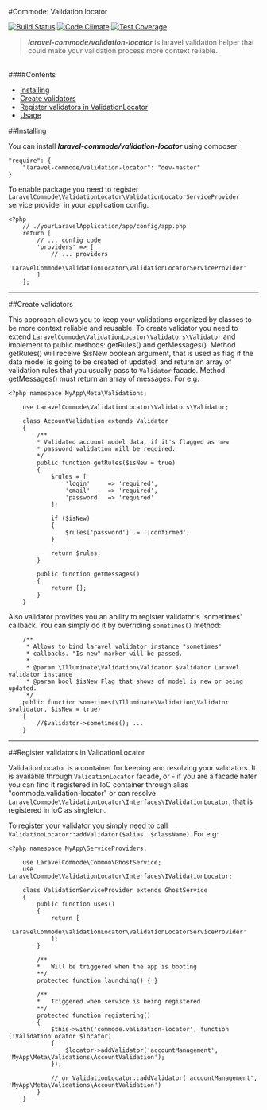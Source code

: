 #Commode: Validation locator

[![Build Status](https://travis-ci.org/laravel-commode/validation-locator.svg?branch=master)](https://travis-ci.org/laravel-commode/validation-locator)
[![Code Climate](https://codeclimate.com/github/laravel-commode/validation-locator/badges/gpa.svg)](https://codeclimate.com/github/laravel-commode/validation-locator)
[![Test Coverage](https://codeclimate.com/github/laravel-commode/validation-locator/badges/coverage.svg)](https://codeclimate.com/github/laravel-commode/validation-locator)

>**_laravel-commode/validation-locator_** is laravel validation helper that could make your validation process
more context reliable.

<br />
####Contents

+ <a href="#installing">Installing</a>
+ <a href="#validator">Create validators</a>
+ <a href="#locator">Register validators in ValidationLocator</a>
+ <a href="#usage">Usage</a>


##<a name="service">Installing</a>

You can install ___laravel-commode/validation-locator___ using composer:

    "require": {
        "laravel-commode/validation-locator": "dev-master"
    }

To enable package you need to register ``LaravelCommode\ValidationLocator\ValidationLocatorServiceProvider``
service provider in your application config.

    <?php
        // ./yourLaravelApplication/app/config/app.php
        return [
            // ... config code
            'providers' => [
                // ... providers
                'LaravelCommode\ValidationLocator\ValidationLocatorServiceProvider'
            ]
        ];
<hr />
##<a name="validator">Create validators</a>

This approach allows you to keep your validations organized by classes to be more context reliable and reusable.
To create validator you need to extend `LaravelCommode\ValidationLocator\Validators\Validator` and implement
to public methods: getRules() and getMessages(). Method getRules() will receive $isNew boolean argument, that
is used as flag if the data model is going to be created of updated, and return an array of validation rules
that you usually pass to `Validator` facade. Method getMessages() must return an array of messages. For e.g:

    <?php namespace MyApp\Meta\Validations;

        use LaravelCommode\ValidationLocator\Validators\Validator;

        class AccountValidation extends Validator
        {
            /**
            * Validated account model data, if it's flagged as new
            * password validation will be required.
            */
            public function getRules($isNew = true)
            {
                $rules = [
                    'login'     => 'required',
                    'email'     => 'required',
                    'password'  => 'required'
                ];

                if ($isNew)
                {
                    $rules['password'] .= '|confirmed';
                }

                return $rules;
            }

            public function getMessages()
            {
                return [];
            }
        }

Also validator provides you an ability to register validator's 'sometimes' callback. You can simply do it by
overriding ``sometimes()`` method:

        /**
         * Allows to bind laravel validator instance "sometimes"
         * callbacks. "Is new" marker will be passed.
         *
         * @param \Illuminate\Validation\Validator $validator Laravel validator instance
         * @param bool $isNew Flag that shows of model is new or being updated.
         */
        public function sometimes(\Illuminate\Validation\Validator $validator, $isNew = true)
        {
            //$validator->sometimes(); ...
        }
<hr />
##<a name="locator">Register validators in ValidationLocator</a>

ValidationLocator is a container for keeping and resolving your validators. It is available through
``ValidationLocator`` facade, or - if you are a facade hater you can find it registered in IoC container
through alias "commode.validation-locator" or can resolve
``LaravelCommode\ValidationLocator\Interfaces\IValidationLocator``, that is registered in IoC as singleton.

To register your validator you simply need to call ``ValidationLocator::addValidator($alias, $className)``. For
e.g:


    <?php namespace MyApp\ServiceProviders;

        use LaravelCommode\Common\GhostService;
        use LaravelCommode\ValidationLocator\Interfaces\IValidationLocator;

        class ValidationServiceProvider extends GhostService
        {
            public function uses()
            {
                return [
                    'LaravelCommode\ValidationLocator\ValidationLocatorServiceProvider'
                ];
            }

            /**
            *   Will be triggered when the app is booting
            **/
            protected function launching() { }

            /**
            *   Triggered when service is being registered
            **/
            protected function registering()
            {
                $this->with('commode.validation-locator', function (IValidationLocator $locator)
                {
                    $locator->addValidator('accountManagement', 'MyApp\Meta\Validations\AccountValidation');
                });

                // or ValidationLocator::addValidator('accountManagement', 'MyApp\Meta\Validations\AccountValidation')
            }
        }
